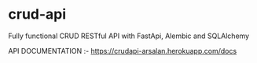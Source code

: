 # crud-api
Fully functional CRUD RESTful API with FastApi, Alembic and SQLAlchemy

API DOCUMENTATION :- https://crudapi-arsalan.herokuapp.com/docs
